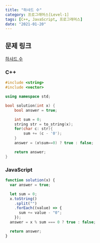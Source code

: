```yaml
---
title: "하샤드 수"
category: 프로그래머스[Level-1]
tags: [C++, JavaScript, 프로그래머스]
date: "2021-01-20"
---
```


## 문제 링크

[하샤드 수](https://programmers.co.kr/learn/courses/30/lessons/12947)

### C++

```cpp
#include <string>
#include <vector>

using namespace std;

bool solution(int x) {
    bool answer = true;

    int sum = 0;
    string str = to_string(x);
    for(char c: str){
        sum += (c - '0');
    }
    answer = (x%sum==0) ? true : false;

    return answer;
}
```

### JavaScript

```js
function solution(x) {
  var answer = true;

  let sum = 0;
  x.toString()
    .split("")
    .forEach((value) => {
      sum += value - "0";
    });
  answer = x % sum === 0 ? true : false;

  return answer;
}
```
